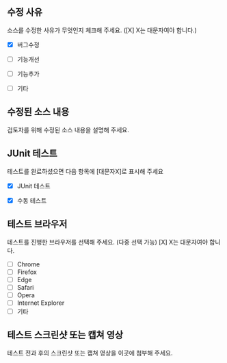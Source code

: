 ## 수정 사유

소스를 수정한 사유가 무엇인지 체크해 주세요. ([X] X는 대문자여야 합니다.)

- [X] 버그수정
- [ ] 기능개선
- [ ] 기능추가
- [ ] 기타


## 수정된 소스 내용

검토자를 위해 수정된 소스 내용을 설명해 주세요.


## JUnit 테스트

테스트를 완료하셨으면 다음 항목에 [대문자X]로 표시해 주세요

- [X] JUnit 테스트
- [X] 수동 테스트


## 테스트 브라우저

테스트를 진행한 브라우저를 선택해 주세요. (다중 선택 가능) [X] X는 대문자여야 합니다.

- [ ] Chrome
- [ ] Firefox
- [ ] Edge
- [ ] Safari
- [ ] Opera
- [ ] Internet Explorer
- [ ] 기타

## 테스트 스크린샷 또는 캡쳐 영상

테스트 전과 후의 스크린샷 또는 캡쳐 영상을 이곳에 첨부해 주세요.
